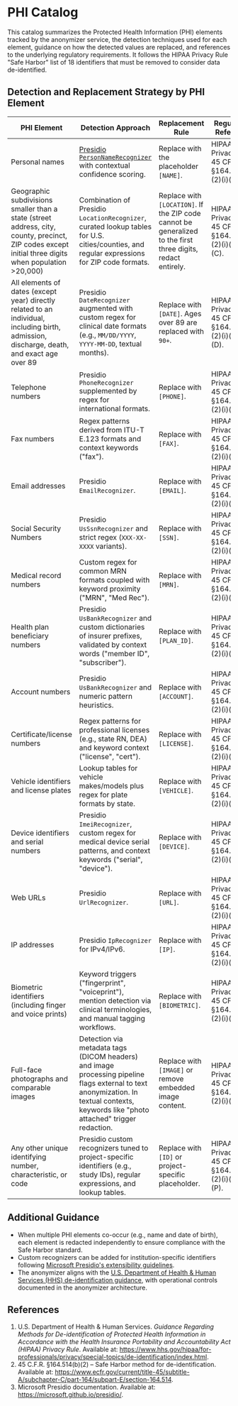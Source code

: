 # PHI Catalog

This catalog summarizes the Protected Health Information (PHI) elements tracked by the anonymizer service, the detection techniques used for each element, guidance on how the detected values are replaced, and references to the underlying regulatory requirements. It follows the HIPAA Privacy Rule "Safe Harbor" list of 18 identifiers that must be removed to consider data de-identified.

## Detection and Replacement Strategy by PHI Element

| PHI Element | Detection Approach | Replacement Rule | Regulatory Reference |
|-------------|-------------------|------------------|----------------------|
| Personal names | [Presidio `PersonNameRecognizer`](https://microsoft.github.io/presidio/analyzer/predefined_recognizers/#person-names) with contextual confidence scoring. | Replace with the placeholder `[NAME]`. | HIPAA Privacy Rule, 45 CFR §164.514(b)(2)(i)(A). |
| Geographic subdivisions smaller than a state (street address, city, county, precinct, ZIP codes except initial three digits when population >20,000) | Combination of Presidio `LocationRecognizer`, curated lookup tables for U.S. cities/counties, and regular expressions for ZIP code formats. | Replace with `[LOCATION]`. If the ZIP code cannot be generalized to the first three digits, redact entirely. | HIPAA Privacy Rule, 45 CFR §164.514(b)(2)(i)(B)-(C). |
| All elements of dates (except year) directly related to an individual, including birth, admission, discharge, death, and exact age over 89 | Presidio `DateRecognizer` augmented with custom regex for clinical date formats (e.g., `MM/DD/YYYY`, `YYYY-MM-DD`, textual months). | Replace with `[DATE]`. Ages over 89 are replaced with `90+`. | HIPAA Privacy Rule, 45 CFR §164.514(b)(2)(i)(C)-(D). |
| Telephone numbers | Presidio `PhoneRecognizer` supplemented by regex for international formats. | Replace with `[PHONE]`. | HIPAA Privacy Rule, 45 CFR §164.514(b)(2)(i)(E). |
| Fax numbers | Regex patterns derived from ITU-T E.123 formats and context keywords ("fax"). | Replace with `[FAX]`. | HIPAA Privacy Rule, 45 CFR §164.514(b)(2)(i)(E). |
| Email addresses | Presidio `EmailRecognizer`. | Replace with `[EMAIL]`. | HIPAA Privacy Rule, 45 CFR §164.514(b)(2)(i)(F). |
| Social Security Numbers | Presidio `UsSsnRecognizer` and strict regex (`XXX-XX-XXXX` variants). | Replace with `[SSN]`. | HIPAA Privacy Rule, 45 CFR §164.514(b)(2)(i)(G). |
| Medical record numbers | Custom regex for common MRN formats coupled with keyword proximity ("MRN", "Med Rec"). | Replace with `[MRN]`. | HIPAA Privacy Rule, 45 CFR §164.514(b)(2)(i)(H). |
| Health plan beneficiary numbers | Presidio `UsBankRecognizer` and custom dictionaries of insurer prefixes, validated by context words ("member ID", "subscriber"). | Replace with `[PLAN_ID]`. | HIPAA Privacy Rule, 45 CFR §164.514(b)(2)(i)(H). |
| Account numbers | Presidio `UsBankRecognizer` and numeric pattern heuristics. | Replace with `[ACCOUNT]`. | HIPAA Privacy Rule, 45 CFR §164.514(b)(2)(i)(H). |
| Certificate/license numbers | Regex patterns for professional licenses (e.g., state RN, DEA) and keyword context ("license", "cert"). | Replace with `[LICENSE]`. | HIPAA Privacy Rule, 45 CFR §164.514(b)(2)(i)(I). |
| Vehicle identifiers and license plates | Lookup tables for vehicle makes/models plus regex for plate formats by state. | Replace with `[VEHICLE]`. | HIPAA Privacy Rule, 45 CFR §164.514(b)(2)(i)(J). |
| Device identifiers and serial numbers | Presidio `ImeiRecognizer`, custom regex for medical device serial patterns, and context keywords ("serial", "device"). | Replace with `[DEVICE]`. | HIPAA Privacy Rule, 45 CFR §164.514(b)(2)(i)(K). |
| Web URLs | Presidio `UrlRecognizer`. | Replace with `[URL]`. | HIPAA Privacy Rule, 45 CFR §164.514(b)(2)(i)(L). |
| IP addresses | Presidio `IpRecognizer` for IPv4/IPv6. | Replace with `[IP]`. | HIPAA Privacy Rule, 45 CFR §164.514(b)(2)(i)(L). |
| Biometric identifiers (including finger and voice prints) | Keyword triggers ("fingerprint", "voiceprint"), mention detection via clinical terminologies, and manual tagging workflows. | Replace with `[BIOMETRIC]`. | HIPAA Privacy Rule, 45 CFR §164.514(b)(2)(i)(M). |
| Full-face photographs and comparable images | Detection via metadata tags (DICOM headers) and image processing pipeline flags external to text anonymization. In textual contexts, keywords like "photo attached" trigger redaction. | Replace with `[IMAGE]` or remove embedded image content. | HIPAA Privacy Rule, 45 CFR §164.514(b)(2)(i)(N). |
| Any other unique identifying number, characteristic, or code | Presidio custom recognizers tuned to project-specific identifiers (e.g., study IDs), regular expressions, and lookup tables. | Replace with `[ID]` or project-specific placeholder. | HIPAA Privacy Rule, 45 CFR §164.514(b)(2)(i)(O)-(P). |

## Additional Guidance

* When multiple PHI elements co-occur (e.g., name and date of birth), each element is redacted independently to ensure compliance with the Safe Harbor standard.
* Custom recognizers can be added for institution-specific identifiers following [Microsoft Presidio's extensibility guidelines](https://microsoft.github.io/presidio/analyzer/custom_recognizers/).
* The anonymizer aligns with the [U.S. Department of Health & Human Services (HHS) de-identification guidance](https://www.hhs.gov/hipaa/for-professionals/privacy/special-topics/de-identification/index.html), with operational controls documented in the anonymizer architecture.

## References

1. U.S. Department of Health & Human Services. *Guidance Regarding Methods for De-identification of Protected Health Information in Accordance with the Health Insurance Portability and Accountability Act (HIPAA) Privacy Rule*. Available at: <https://www.hhs.gov/hipaa/for-professionals/privacy/special-topics/de-identification/index.html>.
2. 45 C.F.R. §164.514(b)(2) – Safe Harbor method for de-identification. Available at: <https://www.ecfr.gov/current/title-45/subtitle-A/subchapter-C/part-164/subpart-E/section-164.514>.
3. Microsoft Presidio documentation. Available at: <https://microsoft.github.io/presidio/>.
